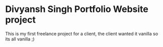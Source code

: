 # Divyansh Singh Portfolio Website project

This is my first freelance project for a client, the client wanted it vanilla so its all vanilla ;)
